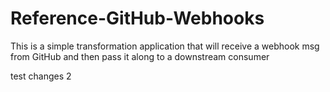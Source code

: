 # Reference-GitHub-Webhooks
This is a simple transformation application that will receive a webhook msg from GitHub and then pass it along to a downstream consumer

test changes 2
